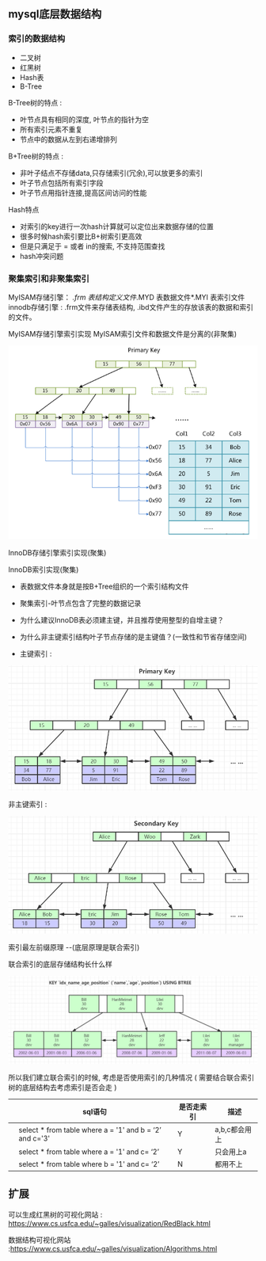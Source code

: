 ## mysql底层数据结构

### 索引的数据结构
- 二叉树
- 红黑树
- Hash表
- B-Tree

B-Tree树的特点 : 
+ 叶节点具有相同的深度, 叶节点的指针为空
+ 所有索引元素不重复
+ 节点中的数据从左到右递增排列

B+Tree树的特点 : 
+ 非叶子结点不存储data,只存储索引(冗余),可以放更多的索引
+ 叶子节点包括所有索引字段
+ 叶子节点用指针连接,提高区间访问的性能 

Hash特点

+ 对索引的key进行一次hash计算就可以定位出来数据存储的位置
+ 很多时候hash索引要比B+树索引更高效
+ 但是只满足于 = 或者 in的搜索, 不支持范围查找
+ hash冲突问题

### 聚集索引和非聚集索引
MyISAM存储引擎： *.frm 表结构定义文件*.MYD 表数据文件*.MYI 表索引文件
innodb存储引擎 : .frm文件来存储表结构, .ibd文件产生的存放该表的数据和索引的文件。

MyISAM存储引擎索引实现
MyISAM索引文件和数据文件是分离的(非聚集)

![image](assets/other/01.png)


InnoDB存储引擎索引实现(聚集)

InnoDB索引实现(聚集)
+ 表数据文件本身就是按B+Tree组织的一个索引结构文件
+ 聚集索引-叶节点包含了完整的数据记录
+ 为什么建议InnoDB表必须建主键，并且推荐使用整型的自增主键？
+ 为什么非主键索引结构叶子节点存储的是主键值？(一致性和节省存储空间)

+ 主键索引 : 

![image](assets/other/02.png)

非主键索引 : 

![image](assets/other/03.png)


索引最左前缀原理 --(底层原理是联合索引)

联合索引的底层存储结构长什么样 

![image](assets/other/04.png)

所以我们建立联合索引的时候, 考虑是否使用索引的几种情况 ( 需要结合联合索引树的底层结构去考虑索引是否会走 ) 

| | sql语句 | 是否走索引  | 描述 | 
|-----|-----|-----|----|
| |select * from table where a = '1' and b = ‘2’  and c='3' | Y | a,b,c都会用上 |
| |select * from table where a = '1' and c= ‘2’ | Y | 只会用上a | 
| | select * from table where b = '1' and c= ‘2’ | N | 都用不上 | 



## 扩展
可以生成红黑树的可视化网站 : https://www.cs.usfca.edu/~galles/visualization/RedBlack.html

数据结构可视化网站 :https://www.cs.usfca.edu/~galles/visualization/Algorithms.html

